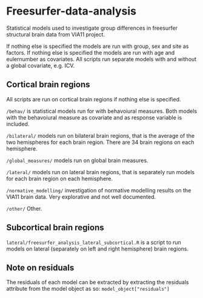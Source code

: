 # Freesurfer-data-analysis

Statistical models used to investigate group differences in freesurfer structural brain data from VIA11 project.

If nothing else is specified the models are run with group, sex and site as factors.
If nothing else is specified the models are run with age and eulernumber as covariates.
All scripts run separate models with and without a global covariate, e.g. ICV. 


## Cortical brain regions 

All scripts are run on cortical brain regions if nothing else is specified.

```/behav/``` is statistical models run for with behavoiural measures. Both models with the behavoiural measure as covariate and as response variable is included. 

```/bilateral/``` models run on bilateral brain regions, that is the average of the two hemispheres for each brain region. There are 34 brain regions on each hemisphere.

```/global_measures/``` models run on global brain measures.

```/lateral/``` models run on lateral brain regions, that is separately run models for each brain region on each hemisphere.

```/normative_modelling/``` investigation of normative modelling results on the VIA11 brain data. Very explorative and not well documented.  

```/other/``` Other.


## Subcortical brain regions 

```lateral/freesurfer_analysis_lateral_subcortical.R``` is a script to run models on lateral (separately on left and right hemisphere) brain regions.


## Note on residuals

The residuals of each model can be extracted by extracting the residuals attribute from the model object as so: ```model_object["residuals"]```




